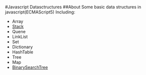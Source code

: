 #Javascript Datasctructures
##About
Some basic data structures in javascript(ECMAScript5)
Including:
* Array
* [Stack](https://github.com/KristenXu/JavascriptDatastructures/blob/master/Stack.js)
* Quene
* LinkList
* Set
* Dictionary
* HashTable
* Tree
* Map
* [BinarySearchTree](https://github.com/KristenXu/JavascriptDatastructures/blob/master/BinarySearchTree.js)